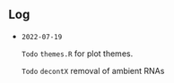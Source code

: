 ## Log

- `2022-07-19`

  `Todo` `themes.R` for plot themes.

  `Todo` `decontX` removal of ambient RNAs 